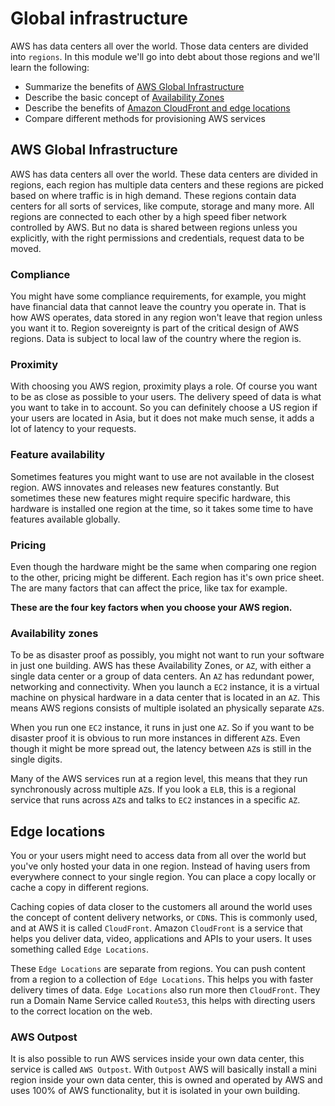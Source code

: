 # Global infrastructure
AWS has data centers all over the world. Those data centers are divided into `regions`. In this module we'll go into debt about those regions and we'll learn the following:
- Summarize the benefits of [AWS Global Infrastructure](#aws-global-infrastructure)
- Describe the basic concept of [Availability Zones](#availability-zones)
- Describe the benefits of [Amazon CloudFront and edge locations](#edge-locations)
- Compare different methods for provisioning AWS services

## AWS Global Infrastructure
AWS has data centers all over the world. These data centers are divided in regions, each region has multiple data centers and these regions are picked based on where traffic is in high demand. These regions contain data centers for all sorts of services, like compute, storage and many more. All regions are connected to each other by a high speed fiber network controlled by AWS. But no data is shared between regions unless you explicitly, with the right permissions and credentials, request data to be moved.

### Compliance
You might have some compliance requirements, for example, you might have financial data that cannot leave the country you operate in. That is how AWS operates, data stored in any region won't leave that region unless you want it to. Region sovereignty is part of the critical design of AWS regions. Data is subject to local law of the country where the region is.

### Proximity
With choosing you AWS region, proximity plays a role. Of course you want to be as close as possible to your users. The delivery speed of data is what you want to take in to account. So you can definitely choose a US region if your users are located in Asia, but it does not make much sense, it adds a lot of latency to your requests.

### Feature availability
Sometimes features you might want to use are not available in the closest region. AWS innovates and releases new features constantly. But sometimes these new features might require specific hardware, this hardware is installed one region at the time, so it takes some time to have features available globally.

### Pricing
Even though the hardware might be the same when comparing one region to the other, pricing might be different. Each region has it's own price sheet. The are many factors that can affect the price, like tax for example.

**These are the four key factors when you choose your AWS region.**

### Availability zones
To be as disaster proof as possibly, you might not want to run your software in just one building. AWS has these Availability Zones, or `AZ`, with either a single data center or a group of data centers. An `AZ` has redundant power, networking and connectivity. When you launch a `EC2` instance, it is a virtual machine on physical hardware in a data center that is located in an `AZ`. This means AWS regions consists of multiple isolated an physically separate `AZ`s.

When you run one `EC2` instance, it runs in just one `AZ`. So if you want to be disaster proof it is obvious to run more instances in different `AZ`s. Even though it might be more spread out, the latency between `AZ`s is still in the single digits.

Many of the AWS services run at a region level, this means that they run synchronously across multiple `AZ`s. If you look a `ELB`, this is a regional service that runs across `AZ`s and talks to `EC2` instances in a specific `AZ`.

## Edge locations
You or your users might need to access data from all over the world but you've only hosted your data in one region. Instead of having users from everywhere connect to your single region. You can place a copy locally or cache a copy in different regions.

Caching copies of data closer to the customers all around the world uses the concept of content delivery networks, or `CDN`s. This is commonly used, and at AWS it is called `CloudFront`. Amazon `CloudFront` is a service that helps you deliver data, video, applications and APIs to your users. It uses something called `Edge Locations`.

These `Edge Locations` are separate from regions. You can push content from a region to a collection of `Edge Locations`. This helps you with faster delivery times of data. `Edge Locations` also run more then `CloudFront`. They run a Domain Name Service called `Route53`, this helps with directing users to the correct location on the web.

### AWS Outpost
It is also possible to run AWS services inside your own data center, this service is called `AWS Outpost`. With `Outpost` AWS will basically install a mini region inside your own data center, this is owned and operated by AWS and uses 100% of AWS functionality, but it is isolated in your own building.

